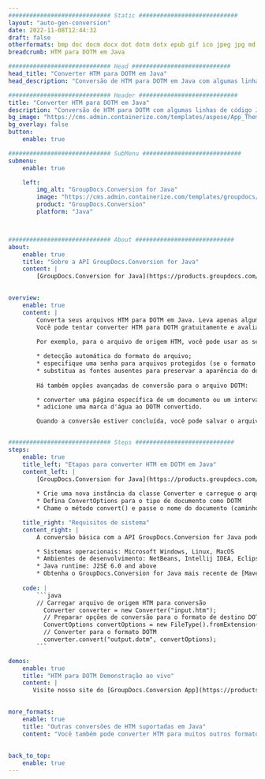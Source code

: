 ```yaml
---
############################# Static ############################
layout: "auto-gen-conversion"
date: 2022-11-08T12:44:32
draft: false
otherformats: bmp doc docm docx dot dotm dotx epub gif ico jpeg jpg md odt ott pdf png psd rtf tex tif tiff txt xps
breadcrumb: HTM para DOTM em Java

############################# Head ############################
head_title: "Converter HTM para DOTM em Java"
head_description: "Conversão de HTM para DOTM em Java com algumas linhas de código. Converta mais de 160 formatos de arquivo usando a API de conversão de documentos do GroupDocs para Java"

############################# Header ############################
title: "Converter HTM para DOTM em Java"
description: "Conversão de HTM para DOTM com algumas linhas de código Java"
bg_image: "https://cms.admin.containerize.com/templates/aspose/App_Themes/V3/images/bg/header1.png"
bg_overlay: false
button:
    enable: true

############################# SubMenu ############################
submenu:
    enable: true

    left:
        img_alt: "GroupDocs.Conversion for Java"
        image: "https://cms.admin.containerize.com/templates/groupdocs/images/product-logos/90x90-noborder/groupdocs-conversion-java.png"
        product: "GroupDocs.Conversion"
        platform: "Java"



############################# About ############################
about:
    enable: true
    title: "Sobre a API GroupDocs.Conversion for Java"
    content: |
        [GroupDocs.Conversion for Java](https://products.groupdocs.com/conversion/java/) é uma API avançada de conversão de formato de arquivo para conversão entre formatos populares de imagem e documento, como Microsoft Office, OpenDocument, PDF, HTML, e-mail, CAD. e muito mais com apenas algumas linhas de código. A API nativa detecta automaticamente os formatos dos documentos originais e oferece muitas opções para personalizar os documentos convertidos. Juntamente com a função de extrair informações de um documento, ele também suporta o armazenamento em cache dos resultados da conversão para o disco local por padrão. No entanto, qualquer tipo de armazenamento em cache pode ser suportado pela implementação das interfaces apropriadas - Amazon S3, Dropbox, Google Drive, Windows Azure, Reddis ou quaisquer outras.
    

overview:
    enable: true
    content: |
        Converta seus arquivos HTM para DOTM em Java. Leva apenas algumas linhas de código Java em qualquer plataforma de sua escolha, como Windows, Linux, macOS.
        Você pode tentar converter HTM para DOTM gratuitamente e avaliar a qualidade dos resultados da conversão. Junto com scripts de conversão de arquivo simples, você pode tentar opções mais sofisticadas para carregar o arquivo de origem HTM e armazenar a saída DOTM. 
        
        Por exemplo, para o arquivo de origem HTM, você pode usar as seguintes opções de carregamento:

        * detecção automática do formato do arquivo;
        * especifique uma senha para arquivos protegidos (se o formato de arquivo for compatível);
        * substitua as fontes ausentes para preservar a aparência do documento.
        
        Há também opções avançadas de conversão para o arquivo DOTM:

        * converter uma página específica de um documento ou um intervalo de páginas;
        * adicione uma marca d'água ao DOTM convertido.

        Quando a conversão estiver concluída, você pode salvar o arquivo DOTM no caminho do arquivo local ou em qualquer armazenamento de terceiros, como FTP, Amazon S3, Google Drive, Dropbox etc. Observe - para converter HTM para DOTM, você não precisa instalar nenhum software adicional, como MS Office, Open Office, Adobe Acrobat Reader etc.


############################# Steps ############################
steps:
    enable: true
    title_left: "Etapas para converter HTM em DOTM em Java"
    content_left: |
        [GroupDocs.Conversion for Java](https://products.groupdocs.com/conversion/java/) permite que os desenvolvedores convertam facilmente o arquivo HTM para DOTM com algumas linhas de código.
        
        * Crie uma nova instância da classe Converter e carregue o arquivo HTM com o caminho completo
        * Defina ConvertOptions para o tipo de documento como DOTM
        * Chame o método convert() e passe o nome do documento (caminho completo) e formato (DOTM) como parâmetro

    title_right: "Requisitos de sistema"
    content_right: |
        A conversão básica com a API GroupDocs.Conversion for Java pode ser feita com apenas algumas linhas de código. Nossas APIs são suportadas em todas as principais plataformas e sistemas operacionais. Antes de executar o código abaixo, certifique-se de ter os seguintes pré-requisitos instalados em seu sistema.

        * Sistemas operacionais: Microsoft Windows, Linux, MacOS
        * Ambientes de desenvolvimento: NetBeans, Intellij IDEA, Eclipse, etc.
        * Java runtime: J2SE 6.0 and above
        * Obtenha o GroupDocs.Conversion for Java mais recente de [Maven](https://repository.groupdocs.com/webapp/#/artifacts/browse/tree/General/repo/com/groupdocs/groupdocs-conversion)
         
    code: |
        ```java    
        // Carregar arquivo de origem HTM para conversão
          Converter converter = new Converter("input.htm");
          // Preparar opções de conversão para o formato de destino DOTM
          ConvertOptions convertOptions = new FileType().fromExtension("dotm").getConvertOptions();
          // Converter para o formato DOTM
          converter.convert("output.dotm", convertOptions);
        ```

demos:
    enable: true
    title: "HTM para DOTM Demonstração ao vivo"
    content: |
       Visite nosso site do [GroupDocs.Conversion App](https://products.groupdocs.app/conversion/family) e experimente a conversão de HTM para DOTM agora. A demonstração gratuita tem os seguintes benefícios
          

more_formats:
    enable: true
    title: "Outras conversões de HTM suportadas em Java"
    content: "Você também pode converter HTM para muitos outros formatos de arquivo. Por favor, veja a lista abaixo."
       
       
back_to_top:
    enable: true
---
```

